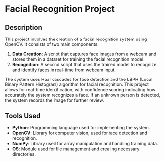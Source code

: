 # Facial Recognition Project

## Description

This project involves the creation of a facial recognition system using OpenCV. It consists of two main components: 

1. **Data Creation**: A script that captures face images from a webcam and stores them in a dataset for training the facial recognition model.
2. **Recognition**: A second script that uses the trained model to recognize and identify faces in real-time from webcam input.

The system uses Haar cascades for face detection and the LBPH (Local Binary Pattern Histogram) algorithm for facial recognition. This project allows for real-time identification, with confidence scoring indicating how accurately the system recognizes a face. If an unknown person is detected, the system records the image for further review.

## Tools Used
- **Python**: Programming language used for implementing the system.
- **OpenCV**: Library for computer vision, used for face detection and recognition.
- **NumPy**: Library used for array manipulation and handling training data.
- **OS**: Module used for file management and creating necessary directories.

